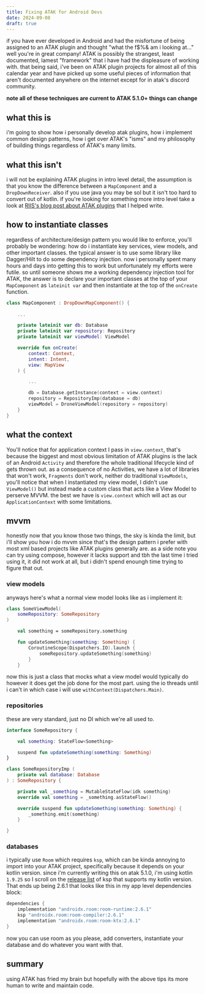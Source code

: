 ```yaml
---
title: Fixing ATAK for Android Devs
date: 2024-09-08
draft: true
---
```


if you have ever developed in Android and had the misfortune of being assigned to an ATAK plugin and thought "what the f$%& am i looking at..." well you're in great company! ATAK is possibly the strangest, least documented, lamest "framework" that i have had the displeasure of working with. that being said, i've been on ATAK plugin projects for almost all of this calendar year and have picked up some useful pieces of information that aren't documented anywhere on the internet except for in atak's discord community.

**note all of these techniques are current to ATAK 5.1.0+ things can change**

## what this is

i'm going to show how i personally develop atak plugins, how i implement common design patterns, how i get over ATAK's "isms" and my philosophy of building things regardless of ATAK's many limits.

## what this isn't

i will not be explaining ATAK plugins in intro level detail, the assumption is that you know the difference between a `MapComponent` and a `DropDownReceiver`. also if you use java you may be sol but it isn't too hard to convert out of kotlin. if you're looking for something more intro level take a look at [RIIS's blog post about ATAK plugins](https://www.riis.com/blog/atak-plugins-part-1) that I helped write.

## how to instantiate classes

regardless of architecture/design pattern you would like to enforce, you'll probably be wondering: how do i instantiate key services, view models, and other important classes. the typical answer is to use some library like Dagger/Hilt to do some dependency injection. now i personally spent many hours and days into getting this to work but unfortunately my efforts were futile. so until someone shows me a working dependency injection tool for ATAK, the answer is to declare your important classes at the top of your `MapComponent` as `lateinit var` and then instantiate at the top of the `onCreate` function.

```kt
class MapComponent : DropDownMapComponent() {
    
    ...

    private lateinit var db: Database
    private lateinit var repository: Repository
    private lateinit var viewModel: ViewModel

    override fun onCreate(
        context: Context, 
        intent: Intent,
        view: MapView
    ) {

        ...

        db = Database.getInstance(context = view.context)
        repository = RepositoryImp(database = db)
        viewModel = DroneViewModel(repository = repository)
    }
}
```

## what the context

You'll notice that for application context I pass in `view.context`, that's because the biggest and most obvious limitation of ATAK plugins is the lack of an Android `Activity` and therefore the whole traditional lifecycle kind of gets thrown out. as a consequence of no Activities, we have a lot of libraries that won't work, `Fragments` don't work, neither do traditional `ViewModels`, you'll notice that when I instantiated my view model, I didn't use `ViewModel()` but instead made a custom class that acts like a View Model to perserve MVVM. the best we have is `view.context` which will act as our `ApplicationContext` with some limitations.

## mvvm

honestly now that you know those two things, the sky is kinda the limit, but i'll show you how i do mvvm since that's the design pattern i prefer with most xml based projects like ATAK plugins generally are. as a side note you can try using compose, however it lacks support and tbh the last time i tried using it, it did not work at all, but i didn't spend enoungh time trying to figure that out.


### view models

anyways here's what a normal view model looks like as i implement it:

```kotlin
class SomeViewModel(
    someRepository: SomeRepository
)

    val something = someRepository.something

    fun updateSomething(something: Something) {
        CoroutineScope(Dispatchers.IO).launch {
            someRepository.updateSomething(something)
        }
    }
```

now this is just a class that mocks what a view model would typically do however it does get the job done for the most part. using the io threads until i can't in which case i will use `withContext(Dispatchers.Main)`.


### repositories

these are very standard, just no DI which we're all used to.

```kotlin
interface SomeRepository {

    val something: StateFlow<Something>

    suspend fun updateSomething(something: Something)
}
```

```kotlin
class SomeRepositoryImp (
    private val database: Database
) : SomeRepository {

    private val _something = MutableStateFlow(idk something)
    override val something = _something.asStateFlow()

    override suspend fun updateSomething(something: Something) {
        _something.emit(something)
    }

}
```

### databases

i typically use `Room` which requires `ksp`, which can be kinda annoying to import into your ATAK project, specifically because it depends on your kotlin version. since i'm currently writing this on atak 5.1.0, i'm using kotlin `1.9.25` so I scroll on the [release list](https://github.com/google/ksp/releases?page=1) of ksp that supports my kotlin version. That ends up being 2.6.1 that looks like this in my app level dependencies block:

```gradle
dependencies {
    implementation "androidx.room:room-runtime:2.6.1"
    ksp "androidx.room:room-compiler:2.6.1"
    implementation "androidx.room:room-ktx:2.6.1"
}
```

now you can use room as you please, add converters, instantiate your database and do whatever you want with that.

## summary

using ATAK has fried my brain but hopefully with the above tips its more human to write and maintain code. 